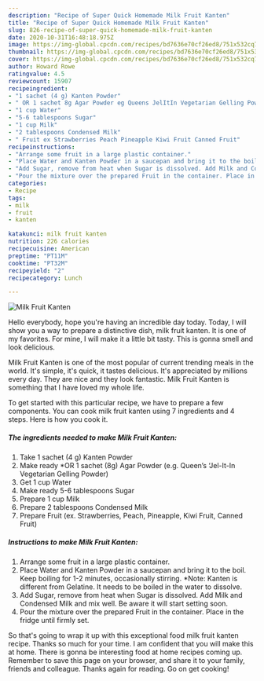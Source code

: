 ```yaml
---
description: "Recipe of Super Quick Homemade Milk Fruit Kanten"
title: "Recipe of Super Quick Homemade Milk Fruit Kanten"
slug: 826-recipe-of-super-quick-homemade-milk-fruit-kanten
date: 2020-10-31T16:48:18.975Z
image: https://img-global.cpcdn.com/recipes/bd7636e70cf26ed8/751x532cq70/milk-fruit-kanten-recipe-main-photo.jpg
thumbnail: https://img-global.cpcdn.com/recipes/bd7636e70cf26ed8/751x532cq70/milk-fruit-kanten-recipe-main-photo.jpg
cover: https://img-global.cpcdn.com/recipes/bd7636e70cf26ed8/751x532cq70/milk-fruit-kanten-recipe-main-photo.jpg
author: Howard Rowe
ratingvalue: 4.5
reviewcount: 15907
recipeingredient:
- "1 sachet (4 g) Kanten Powder"
- " OR 1 sachet 8g Agar Powder eg Queens JelItIn Vegetarian Gelling Powder"
- "1 cup Water"
- "5-6 tablespoons Sugar"
- "1 cup Milk"
- "2 tablespoons Condensed Milk"
- " Fruit ex Strawberries Peach Pineapple Kiwi Fruit Canned Fruit"
recipeinstructions:
- "Arrange some fruit in a large plastic container."
- "Place Water and Kanten Powder in a saucepan and bring it to the boil. Keep boiling for 1-2 minutes, occasionally stirring. *Note: Kanten is different from Gelatine. It needs to be boiled in the water to dissolve."
- "Add Sugar, remove from heat when Sugar is dissolved. Add Milk and Condensed Milk and mix well. Be aware it will start setting soon."
- "Pour the mixture over the prepared Fruit in the container. Place in the fridge until firmly set."
categories:
- Recipe
tags:
- milk
- fruit
- kanten

katakunci: milk fruit kanten 
nutrition: 226 calories
recipecuisine: American
preptime: "PT11M"
cooktime: "PT32M"
recipeyield: "2"
recipecategory: Lunch

---
```



![Milk Fruit Kanten](https://img-global.cpcdn.com/recipes/bd7636e70cf26ed8/751x532cq70/milk-fruit-kanten-recipe-main-photo.jpg)

Hello everybody, hope you're having an incredible day today. Today, I will show you a way to prepare a distinctive dish, milk fruit kanten. It is one of my favorites. For mine, I will make it a little bit tasty. This is gonna smell and look delicious.



Milk Fruit Kanten is one of the most popular of current trending meals in the world. It's simple, it's quick, it tastes delicious. It's appreciated by millions every day. They are nice and they look fantastic. Milk Fruit Kanten is something that I have loved my whole life.


To get started with this particular recipe, we have to prepare a few components. You can cook milk fruit kanten using 7 ingredients and 4 steps. Here is how you cook it.

<!--inarticleads1-->

##### The ingredients needed to make Milk Fruit Kanten:

1. Take 1 sachet (4 g) Kanten Powder
1. Make ready  *OR 1 sachet (8g) Agar Powder (e.g. Queen’s ‘Jel-It-In Vegetarian Gelling Powder)
1. Get 1 cup Water
1. Make ready 5-6 tablespoons Sugar
1. Prepare 1 cup Milk
1. Prepare 2 tablespoons Condensed Milk
1. Prepare  Fruit (ex. Strawberries, Peach, Pineapple, Kiwi Fruit, Canned Fruit)




<!--inarticleads2-->

##### Instructions to make Milk Fruit Kanten:

1. Arrange some fruit in a large plastic container.
1. Place Water and Kanten Powder in a saucepan and bring it to the boil. Keep boiling for 1-2 minutes, occasionally stirring. *Note: Kanten is different from Gelatine. It needs to be boiled in the water to dissolve.
1. Add Sugar, remove from heat when Sugar is dissolved. Add Milk and Condensed Milk and mix well. Be aware it will start setting soon.
1. Pour the mixture over the prepared Fruit in the container. Place in the fridge until firmly set.




So that's going to wrap it up with this exceptional food milk fruit kanten recipe. Thanks so much for your time. I am confident that you will make this at home. There is gonna be interesting food at home recipes coming up. Remember to save this page on your browser, and share it to your family, friends and colleague. Thanks again for reading. Go on get cooking!
